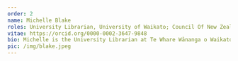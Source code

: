 ```yaml
---
order: 2
name: Michelle Blake
roles: University Librarian, University of Waikato; Council Of New Zealand University Librarians (CONZUL); Open Access Australasia Executive Board;International Association of University Libraries Executive Board
vitae: https://orcid.org/0000-0002-3647-9848
bio: Michelle is the University Librarian at Te Whare Wānanga o Waikato, the University of Waikato. She previously worked in the UK for 15 years including as the Deputy and then Director of Library and Archives at the University of York. Michelle is a member of the Open Access Australasia Executive Committee, a founding member of the Committee on Data in Research (CoDiR) in Aotearoa, NZ, a member of CAUL’s Indigenous Knowledge Advisory Group, a member of the International Association of University Libraries (IATUL) Board and co-leads the Open Scholarship strand of the CONZUL strategy.
pic: /img/blake.jpeg
---
```

